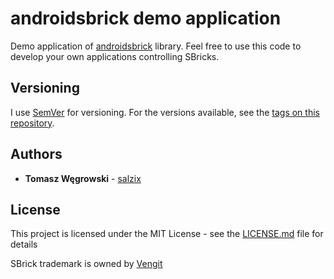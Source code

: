 # androidsbrick demo application
Demo application of [androidsbrick](https://github.com/salzix/androidsbrick) library.
Feel free to use this code to develop your own applications controlling SBricks.

## Versioning

I use [SemVer](http://semver.org/) for versioning. For the versions available, see the [tags on this repository](https://github.com/salzix/androidsbrick/tags).

## Authors

* **Tomasz Węgrowski** - [salzix](https://github.com/salzix)

## License

This project is licensed under the MIT License - see the [LICENSE.md](LICENSE.md) file for details

SBrick trademark is owned by [Vengit](https://www.sbrick.com/)
